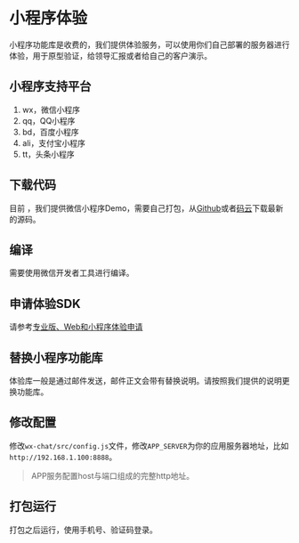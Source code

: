 # 小程序体验
小程序功能库是收费的，我们提供体验服务，可以使用你们自己部署的服务器进行体验，用于原型验证，给领导汇报或者给自己的客户演示。

## 小程序支持平台
1. wx，微信小程序
2. qq，QQ小程序
3. bd，百度小程序
4. ali，支付宝小程序
5. tt，头条小程序

## 下载代码
目前 ，我们提供微信小程序Demo，需要自己打包，从[Github](https://github.com/wildfirechat/wx-chat)或者[码云](https://gitee.com/wfchat/wx-chat)下载最新的源码。

## 编译
需要使用微信开发者工具进行编译。

## 申请体验SDK
请参考[专业版、Web和小程序体验申请](trial.md)

## 替换小程序功能库
体验库一般是通过邮件发送，邮件正文会带有替换说明。请按照我们提供的说明更换功能库。

## 修改配置
修改```wx-chat/src/config.js```文件，修改```APP_SERVER```为你的应用服务器地址，比如```http://192.168.1.100:8888```。
> APP服务配置host与端口组成的完整http地址。

## 打包运行
打包之后运行，使用手机号、验证码登录。

